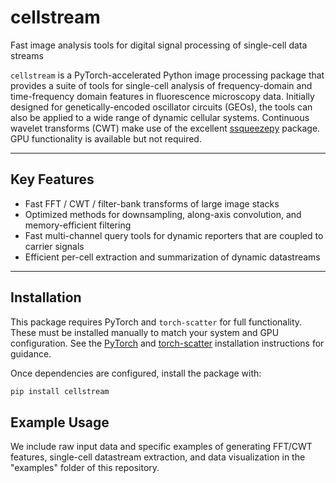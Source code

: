 # cellstream

Fast image analysis tools for digital signal processing of single-cell data streams 

`cellstream` is a PyTorch-accelerated Python image processing package that provides a suite of tools for single-cell analysis of frequency-domain and time-frequency domain features in fluorescence microscopy data. Initially designed for genetically-encoded oscillator circuits (GEOs), the tools can also be applied to a wide range of dynamic cellular systems. Continuous wavelet transforms (CWT) make use of the excellent [ssqueezepy](https://github.com/OverLordGoldDragon/ssqueezepy) package. GPU functionality is available but not required.

---

## Key Features

- Fast FFT / CWT / filter-bank transforms of large image stacks
- Optimized methods for downsampling, along-axis convolution, and memory-efficient filtering
- Fast multi-channel query tools for dynamic reporters that are coupled to carrier signals
- Efficient per-cell extraction and summarization of dynamic datastreams

---

## Installation

This package requires PyTorch and `torch-scatter` for full functionality. These must be installed manually to match your system and GPU configuration. See the [PyTorch](https://pytorch.org/) and [torch-scatter](https://github.com/rusty1s/pytorch_scatter) installation instructions for guidance.

Once dependencies are configured, install the package with:

```bash
pip install cellstream
```

## Example Usage

We include raw input data and specific examples of generating FFT/CWT features, single-cell datastream extraction, and data visualization in the "examples" folder of this repository.
